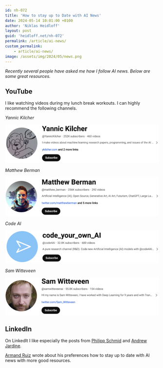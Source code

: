```yaml
---
id: nh-072
title: 'How to stay up to Date with AI News'
date: 2024-05-14 10:01:00 +0100
author: 'Niklas Heidloff'
layout: post
guid: 'heidloff.net/nh-072'
permalink: /article/ai-news/
custom_permalink:
    - article/ai-news/
image: /assets/img/2024/05/news.png
---
```


*Recently several people have asked me how I follow AI news. Below are some great resources.*

## YouTube

I like watching videos during my lunch break workouts. I can highly recommend the following channels.

*Yannic Kilcher*

[![image](/assets/img/2024/05/YannicKilcher.png)](https://www.youtube.com/@YannicKilcher)

*Matthew Berman*

[![image](/assets/img/2024/05/MatthewBerman.png)](https://www.youtube.com/@matthew_berman)

*Code AI*

[![image](/assets/img/2024/05/code_your_own_AI.png)](https://www.youtube.com/@code4AI)

*Sam Witteveen*

[![image](/assets/img/2024/05/SamWitteveen.png)](https://www.youtube.com/@samwitteveenai)

## LinkedIn

On LinkedIt I like especially the posts from [Philipp Schmid](https://www.linkedin.com/in/philipp-schmid-a6a2bb196/) and [Andrew Jardine](https://www.linkedin.com/in/andrew-iain-jardine/).

[Armand Ruiz](https://newsletter.nocode.ai/p/manage-stay-uptodate-ai) wrote about his preferences how to stay up to date with AI news with more good resources.